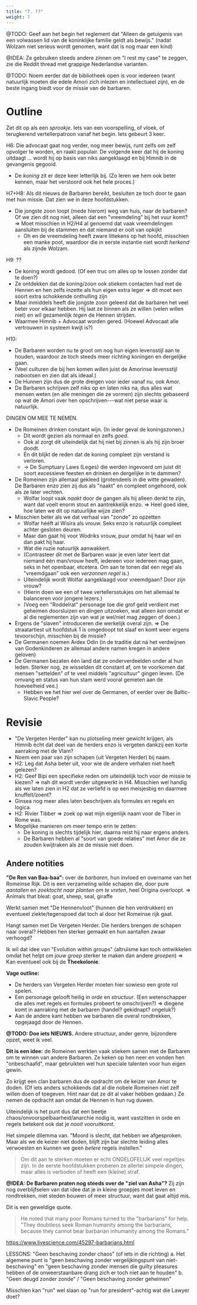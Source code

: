 ```yaml
---
title: "7. ??"
weight: 7
---
```




@TODO: Geef aan het begin het reglement dat "Alleen de getuigenis van een volwassen lid van de koninklijke familie geldt als bewijs." (nadat Wolzam niet serieus wordt genomen, want dat is nog maar een kind)

@IDEA: Ze gebruiken steeds andere zinnen om "I rest my case" te zeggen, zie die Reddit thread met grappige Nederlandse varianten.

@TODO: Noem eerder dat de bibliotheek open is voor iedereen (want natuurlijk moeten die edele Amori zich inlezen en intellectueel zijn), en de beste ingang biedt voor de missie van de barbaren.


# Outline
Zet dit op als een _sprookje_. Iets van een voorspelling, of vloek, of terugkerend vertellerpatroon vanaf het begin. Iets gebeurt 3 keer.



H6: Die advocaat gaat nog verder, nog meer bewijs, runt zelfs om zelf opvolger te worden, en raakt populair. De volgende keer dat hij de koning uitdaagt ... wordt hij op basis van niks aangeklaagd en bij Himnib in de gevangenis gegooid.
* De _koning_ zit er deze keer letterlijk bij. (Zo leren we hem ook beter kennen, maar het verstoord ook het hele proces.)

H7+H8: Als dit nieuws de Barbaren bereikt, besluiten ze toch door te gaan met hun missie. Dat zien we in deze hoofdstukken.
* Die jongste zoon loopt (mede hierom) weg van huis, naar de barbaren? Of we zien dit nog niet, alleen dat een "vreemdeling" bij het vuur komt? => Moet misschien in H2/H4 al genoemd dat vaak vreemdelingen aansluiten bij de stammen en dat niemand er ooit van opkijkt
	* Oh en de vreemdeling heeft zware littekens op het hoofd, misschien een manke poot, waardoor die in eerste instantie niet wordt _herkend_ als zijnde Wolzam.


H9: ??
* De koning wordt gedood. (Of een truc om alles op te lossen zonder dat te doen?)
* Ze ontdekken dat de koning/zoon ook stiekem contacten had met de Hennen en hen zelfs inzette als hun eigen extra leger => dit moet een soort extra schokkende onthulling zijn
* Maar inmiddels heeft die jongste zoon geleerd dat de barbaren het veel beter voor elkaar hebben. Hij laat ze binnen als ze willen (velen willen niet) en wil gezamenlijk _tegen_ de Hennen strijden.
* Waarmee Himnib + Advocaat worden gered. (Hoewel Advocaat alle vertrouwen in systeem kwijt is?)

H10:
* De Barbaren worden nu te groot om nog hun eigen levensstijl aan te houden, waardoor ze toch steeds meer richting koningen en dergelijke gaan.
* (Veel culturen die bij hen komen _willen_ juist de Amorinse levensstijl nabootsen en zien dat als ideaal.)
* De Hunnen zijn dus de grote dreigen voor ieder vanaf nu, ook Amor.
* De Barbaren schrijven zelf niks op en laten niks na, dus alles wat mensen weten (en alle meningen die ze vormen) zijn slechts gebaseerd op wat de Amori over hen opschrijven---wat niet perse waar is natuurlijk.


DINGEN OM MEE TE NEMEN.
* De Romeinen drinken constant wijn. (In ieder geval de koningszonen.) 
	* Dit wordt gezien als normaal en zelfs _goed_.
	* Ook al zorgt dit uiteindelijk dat hij niet bij zinnen is als hij zijn broer doodt.
	* Én dit blijkt de reden dat de koning compleet zijn verstand is verloren.
	*  -> De Sumptuary Laws (Leges) die werden ingevoerd om juist dit soort excessieve feesten en drinken en dergelijke in te dammen?
* De Romeinen zijn allemaal gekleed (grotendeels in die witte gewaden). De Barbaren enzo zien zij dus als "naakt" en compleet ongehoord, ook als ze later vechten.
	* Wolfar loopt vaak _naakt_ door de gangen als hij alleen denkt te zijn, want dat voelt enorm stout en aantrekkelijk enzo. => Heel goed idee, hoe laten we dit op natuurlijke wijze zien?
* Misschien beter als we dat verhaal van "zonde" zo opzetten
	* Wolfar hééft al Wisira als vrouw. Seks enzo is natuurlijk compleet achter gesloten deuren.
	* Maar dan gaat hij voor Wodriks vrouw, puur omdat hij haar wil en dan pakt hij haar.
	* Wat die ruzie natuurlijk aanwakkert.
	* (Contrasteer dit met de Barbaren waar je even later leert dat niemand één man/vrouw heeft, iedereen voor iedereen mag gaan, seks in het openbaar, etcetera. Om aan te tonen dat een regel als "vreemdgaan" ook een _verzonnen regel_ is.)
	* Uiteindelijk wordt Wolfar aangeklaagd voor vreemdgaan? Door zijn vrouw?
	* (Hierin doen we een of twee vertellersstukjes om het allemaal te balanceren voor jongere lezers.)
	* (Voeg een "Roddelrat" personage toe die grof geld verdient met geheimen doorsluizen en dingen uitzoeken, wat alleen _kan_ omdat er al die reglementen zijn van wat je wel/niet mag zeggen of doen.)
* Ergens de "slaven" introduceren die werkelijk overal zijn. => Die straatartiest uit hoofdstuk 1 is omgedoopt tot slaaf en komt weer ergens tevoorschijn, misschien bij de missie?
* De Germanen noemen Ardex Odin (in de traditie dat ná het verdwijnen van Godenkinderen ze allemaal andere namen kregen in andere geloven)
* De Germanen bezaten één land dat ze onderverdeelden onder al hun leden. Sterker nog, ze wisselden dit constant af, om te voorkomen dat mensen "settelden" of te veel middels "agricultuur" gingen leven. (De omvang en status van hun stam werd vooral gemeten aan de hoeveelheid vee.)
	* Hebben we het hier wel over de Germanen, of eerder over de Baltic-Slavic People?


# Revisie
* "De Vergeten Herder" kan nu plotseling meer gewicht krijgen, als Himnib écht dat deel van de herders enzo is vergeten dankzij een korte aanraking met de Vlam?
* Noem een paar van zijn schapen (uit Vergeten Herder) bij naam.
* H2: Leg dat Asha beter uit, voor wie de andere verhalen niet heeft gelezen?
* H2: Geef Bipi een specifieke reden om uiteindelijk toch voor de missie te kiezen? => nah dit wordt verder uitgewerkt in H4. Misschien wel handig als we laten zien in H2 dat ze verliefd is op een meisjesbig en daarmee knuffelt/zoent?
* Ginsea nog meer alles laten beschrijven als formules en regels en logica.
* H2: Rivier Tibber => zoek op wat mijn eigenlijk naam voor de Tiber in Rome was.
* Mogelijke manieren om meer tempo erin te zetten:
	* De koning is slechts tijdelijk hier, daarna reist hij naar ergens anders.
	* De Barbaren hebben al "soort van goede relaties" met Amor die ze zouden kwijtraken als ze de missie niet doen.

## Andere notities
**"De Ren van Baa-baa":** over de *barbaren*, hun invloed en overname van het Romeinse Rijk. Dit is een verzameling wilde schapen die, door pure *aantallen* en *zoektocht naar planten om te vreten*, heel Origina overloopt. => Animals that bleat: goat, sheep, seal, giraffe

Werkt samen met "De Hennenvloot" (hunnen die hen verdrukken) en eventueel ziekte/tegenspoed dat toch al door het Romeinse rijk gaat.

Hangt samen met De Vergeten Herder. Die herders brengen de schapen naar overal? Hebben hen sterker gemaakt en hun aantallen zwaar verhoogd?

Ik wil dat idee van "Evolution within groups" (altruïsme kan toch ontwikkelen omdat het helpt om jouw _groep_ sterker te maken dan andere _groepen_) => Kan eventueel ook bij de **Theekolonie**.

**Vage outline:**
* De herders van Vergeten Herder moeten hier sowieso een grote rol spelen.
* Een personage gelooft heilig in _orde_ en _structuur_. (Een wetenschapper die alles met regels en formules probeert te omschrijven?) => diegene komt in aanraking met de barbaren (handel? gekidnapt? ongeluk?)
* Aan de andere kant hebben we barbaren die overal rondtrekken, opgejaagd door de Hennen.

**@TODO: Doe iets NIEUWS.** Andere structuur, ander genre, bijzondere opzet, weet ik veel.

**Dit is een idee:** de Romeinen werkten vaak stiekem samen met de Barbaren om te winnen van andere Barbaren. Ze keken op hen neer en vonden hen "onbeschaafd", maar gebruikten wel hun speciale talenten voor hun eigen gewin.

Zo krijgt een clan barbaren dus de opdracht om de keizer van Amor te doden. (Of iets anders schokkends dat al die nobele Romeinen niet zelf willen doen of toegeven. Hint naar dat ze dit al vaker hebben gedaan.) Ze nemen de opdracht aan omdat de Hennen in hun rug duwen.

Uiteindelijk is het punt dus dat een beetje chaos/onvoorspelbaarheid/anarchie nodig is, want vastzitten in orde en regels betekent ook dat je _nooit vooruitkomt_.

Het simpele dilemma van. "Moord is slecht, dat hebben we afgesproken. Maar als we de keizer niet doden, blijft zijn bar slechte leiding alles verwoesten en kunnen we geen _betere_ regels instellen."

> Om dit aan te sterken moeten er echt ONGELOFELIJK veel regeltjes zijn. In de eerste hoofdstukken proberen ze allerlei simpele dingen, maar alles is verboden of heeft een (kleine) straf.

**@IDEA: De Barbaren praten nog steeds over de "ziel van Asha"?** Zij zijn nog overblijfselen van dat idee dat je in kleine groepjes moet leven en rondtrekken, niet steden bouwen of meer structuur, want dat gaat altijd mis.

Dit is een geweldige quote.

> He noted that many poor Romans turned to the "barbarians" for help. "They doubtless seek Roman humanity among the barbarians, because they cannot bear barbarian inhumanity among the Romans."

https://www.livescience.com/45297-barbarians.html

LESSONS:
"Geen beschaving zonder chaos" (of iets in die richting)
    a.  Het algemene punt is "geen beschaving zonder vergelijkingspunt van niet-beschaving" en "geen beschaving zonder mensen die guilty pleasures hebben of de onweerstaanbare drang zich er toch niet aan te houden"
    b.  "Geen deugd zonder zonde" / "Geen beschaving zonder geheimen"

Misschien kan "run" wel slaan op "run for president"-achtig wat die Lawyer doet?

